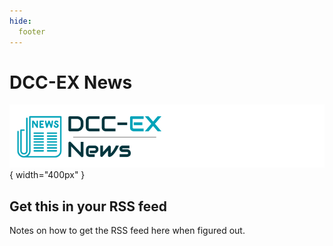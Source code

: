 ```yaml
---
hide:
  footer
---
```


# DCC-EX News

![DCC-EX News](/static/images/logos/product-logo-news.png){ width="400px" }

## Get this in your RSS feed

Notes on how to get the RSS feed here when figured out.
